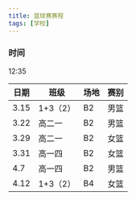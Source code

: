 ```yaml
---
title: 篮球赛赛程
tags: [学校]
---
```


### 时间
12:35

|日期|班级|场地|赛别|
|---|---|---|---|
|3.15|1+3（2）|B2|男篮|
|3.22|高二一|B2|男篮|
|3.29|高二一|B2|女篮|
|3.31|高一四|B2|女篮|
|4.7|高一四|B2|男篮|
|4.12|1+3（2）|B4|女篮|
